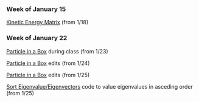 
### Week of January 15 
[Kinetic Energy Matrix](/kinetic.m) (from 1/18)
### Week of January 22
[Particle in a Box](PIB.m) during class (from 1/23)

[Particle in a Box](PIB2.m) edits (from 1/24)

[Particle in a Box](PIB3.m) edits (from 1/25)

[Sort Eigenvalue/Eigenvectors](eigsort.m) code to value eigenvalues in asceding order (from 1/25)
